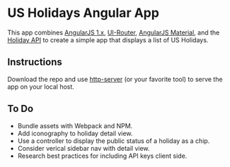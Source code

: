 # US Holidays Angular App
This app combines [AngularJS 1.x](https://angularjs.org/), [UI-Router](https://ui-router.github.io/ng1/), [AngularJS Material](https://material.angularjs.org/latest/), and the [Holiday API](https://holidayapi.com/) to create a simple app that displays a list of US Holidays.

## Instructions
Download the repo and use [http-server](https://www.npmjs.com/package/http-server) (or your favorite tool) to serve the app on your local host.

## To Do

* Bundle assets with Webpack and NPM.
* Add iconography to holiday detail view.
* Use a controller to display the public status of a holiday as a chip.
* Consider verical sidebar nav with detail view.
* Research best practices for including API keys client side.